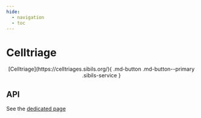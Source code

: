 ```yaml
---
hide:
  - navigation
  - toc
---
```


# Celltriage

<p style="text-align: center" markdown>
  [Celltriage](https://celltriages.sibils.org/){ .md-button .md-button--primary .sibils-service }
</p>

## API

See the [dedicated page](../api/celltriage/index.md)
